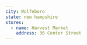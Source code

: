 ```yaml
---
city: Wolfeboro
state: new hampshire
stores:
  - name: Harvest Market
    address: 36 Center Street
---
```

